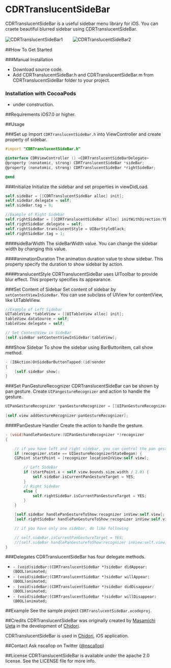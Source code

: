 CDRTranslucentSideBar
=====================

CDRTranslucentSideBar is a useful sidebar menu library for iOS. You can craete beautiful blurred sidebar using CDRTranslucentSideBar.

![CDRTranslucentSideBar1](https://raw.githubusercontent.com/chidori-app/CDRTranslucentSideBar/master/CDRTranslucentSideBar1.gif)　　
![CDRTranslucentSideBar2](https://raw.githubusercontent.com/chidori-app/CDRTranslucentSideBar/master/CDRTranslucentSideBar2.gif)


##How To Get Started

###Manual Installation

- Download source code.
- Add CDRTranslucentSideBar.h and CDRTranslucentSideBar.m from CDRTranslucentSideBar folder to your project.

### Installation with CocoaPods
- under construction.

##Requirements
iOS7.0 or higher.


##Usage

###Set up
Import `CDRTranslucentSideBar.h` into ViewController and create property of sidebar.

```objective-c
#import "CDRTranslucentSideBar.h"

@interface CDRViewController () <CDRTranslucentSideBarDelegate>
@property (nonatomic, strong) CDRTranslucentSideBar *sideBar;
@property (nonatomic, strong) CDRTranslucentSideBar *rightSideBar;

@end
```

###Initialize
Initialize the sidebar and set properties in viewDidLoad.
```objective-c
self.sideBar = [[CDRTranslucentSideBar alloc] init];
self.sideBar.delegate = self;
self.sideBar.tag = 0;

//Example of Right Sidebar
self.rightSideBar = [[CDRTranslucentSideBar alloc] initWithDirection:YES];
self.rightSideBar.delegate = self;
self.rightSideBar.translucentStyle = UIBarStyleBlack;
self.rightSideBar.tag = 1;
```

####sideBarWidth
The sideBarWidth value. You can change the sidebar width by changing this value.

####animationDuration
The animation duration value to show sidebar. This property specify the duration to show sidebar by action.

####translucentStyle
CDRTranslucentSideBar uses UIToolbar to provide blur effect. This property specifies its appearance.


###Set Content of Sidebar
Set content of sidebar by `setContentViewInSideBar`.
You can use subclass of UIView for contentView, like UITableView.

```objective-c
//Example of Left Sidebar
UITableView *tableView = [[UITableView alloc] init];
tableView.dataSource = self;
tableView.delegate = self;

// Set ContentView in SideBar
[self.sideBar setContentViewInSideBar:tableView];

``` 


###Show Sidebar
To show the sidebar using BarButtonItem, call show method.

```objective-c
- (IBAction)OnSideBarButtonTapped:(id)sender
{
    [self.sideBar show];
}

```



###Set PanGestureRecognizer
CDRTranslucentSideBar can be shown by pan gesture.
Create `UIPangestureRecognizer` and action to handle the gesture.

```objective-c
UIPanGestureRecognizer *panGestureRecognizer = [[UIPanGestureRecognizer alloc] initWithTarget:self action:@selector(handlePanGesture:)];
   
[self.view addGestureRecognizer:panGestureRecognizer];
```

####PanGesture Handler
Create the action to handle the gesture.

```objective-c
- (void)handlePanGesture:(UIPanGestureRecognizer *)recognizer
{

	// if you have left and right sidebar, you can control the pan gesture by start point.
	if (recognizer.state == UIGestureRecognizerStateBegan) {
	CGPoint startPoint = [recognizer locationInView:self.view];

		// Left SideBar
		if (startPoint.x < self.view.bounds.size.width / 2.0) {
			self.sideBar.isCurrentPanGestureTarget = YES;
		}
		// Right SideBar
		else {
			self.rightSideBar.isCurrentPanGestureTarget = YES;
		}
	}

	[self.sideBar handlePanGestureToShow:recognizer inView:self.view];
	[self.rightSideBar handlePanGestureToShow:recognizer inView:self.view];

	// if you have only one sidebar, do like following

	// self.sideBar.isCurrentPanGestureTarget = YES;
	//[self.sideBar handlePanGestureToShow:recognizer inView:self.view];
}

```

###Delegates
CDRTranslucentSideBar has four delegate methods.

- `- (void)sideBar:(CDRTranslucentSideBar *)sideBar didAppear:(BOOL)animated;`
- `- (void)sideBar:(CDRTranslucentSideBar *)sideBar willAppear:(BOOL)animated;`
- `- (void)sideBar:(CDRTranslucentSideBar *)sideBar didDisappear:(BOOL)animated;`
- `- (void)sideBar:(CDRTranslucentSideBar *)sideBar willDisappear:(BOOL)animated;`

##Example
See the sample project `CDRTranslucentSideBar.xcodeproj`.


##Credits
CDRTranslucentSideBar was originally created by [Masamichi Ueta](http://www.uetamasamichi.com) in the development of [Chidori](http://chidori.nscallop.jp).

CDRTranslucentSideBar is used in [Chidori](http://chidori.nscallop.jp), iOS application.

##Contact
Ask nscallop on Twitter ([@nscallop](https://twitter.com/nscallop))


##License
CDRTranslucentSideBar is available under the apache 2.0 license. See the LICENSE file for more info.
